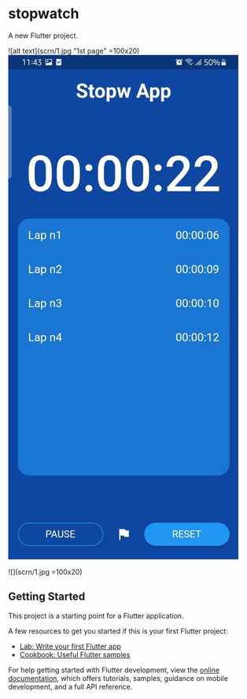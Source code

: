 # stopwatch

A new Flutter project.

![alt text](scrn/1.jpg "1st page" =100x20)
![alt text](scrn/2.jpg "1st page")

![](scrn/1.jpg =100x20)

## Getting Started

This project is a starting point for a Flutter application.

A few resources to get you started if this is your first Flutter project:

- [Lab: Write your first Flutter app](https://docs.flutter.dev/get-started/codelab)
- [Cookbook: Useful Flutter samples](https://docs.flutter.dev/cookbook)

For help getting started with Flutter development, view the
[online documentation](https://docs.flutter.dev/), which offers tutorials,
samples, guidance on mobile development, and a full API reference.

